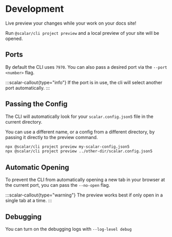 # Development
Live preview your changes while your work on your docs site!

Run `@scalar/cli project preview` and a local preview of your site will be opened.

## Ports
By default the CLI uses `7970`. You can also pass a desired port via the `--port <number>` flag.

:::scalar-callout{type="info"}
If the port is in use, the cli will select another port automatically.
:::

## Passing the Config
The CLI will automatically look for your `scalar.config.json5` file in the current directory.

You can use a different name, or a config from a different directory, by passing it directly to the
preview command.

```sh
npx @scalar/cli project preview my-scalar-config.json5
npx @scalar/cli project preview ../other-dir/scalar.config.json5
```

## Automatic Opening
To prevent the CLI from automatically opening a new tab in your browser at the current port, you can pass the `--no-open`
flag.

:::scalar-callout{type="warning"}
The preview works best if only open in a single tab at a time.
:::

## Debugging

You can turn on the debugging logs with `--log-level debug`
